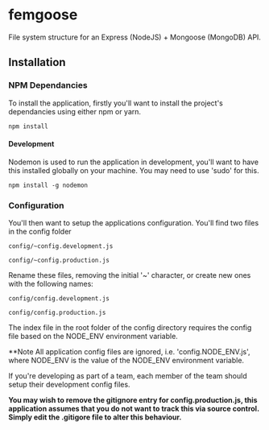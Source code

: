 # femgoose
File system structure for an Express (NodeJS) +  Mongoose (MongoDB) API.


## Installation

### NPM Dependancies

To install the application, firstly you'll want to install the project's dependancies using either npm or yarn.

`npm install`


#### Development

Nodemon is used to run the application in development, you'll want to have this installed globally on your machine. You may need to use 'sudo' for this.

`npm install -g nodemon` 

### Configuration

You'll then want to setup the applications configuration. You'll find two files in the config folder

`config/~config.development.js`

`config/~config.production.js`

Rename these files, removing the initial '~' character, or create new ones with the following names:

`config/config.development.js`

`config/config.production.js`

The index file in the root folder of the config directory requires the config file based on the NODE_ENV environment variable. 

**Note All application config files are ignored, i.e. 'config.NODE_ENV.js', where NODE_ENV is the value of the NODE_ENV environment variable. 

If you're developing as part of a team, each member of the team should setup their development config files.

**You may wish to remove the gitignore entry for config.production.js, this application assumes that you do not want to track this via source control. Simply edit the .gitigore file to alter this behaviour.**
